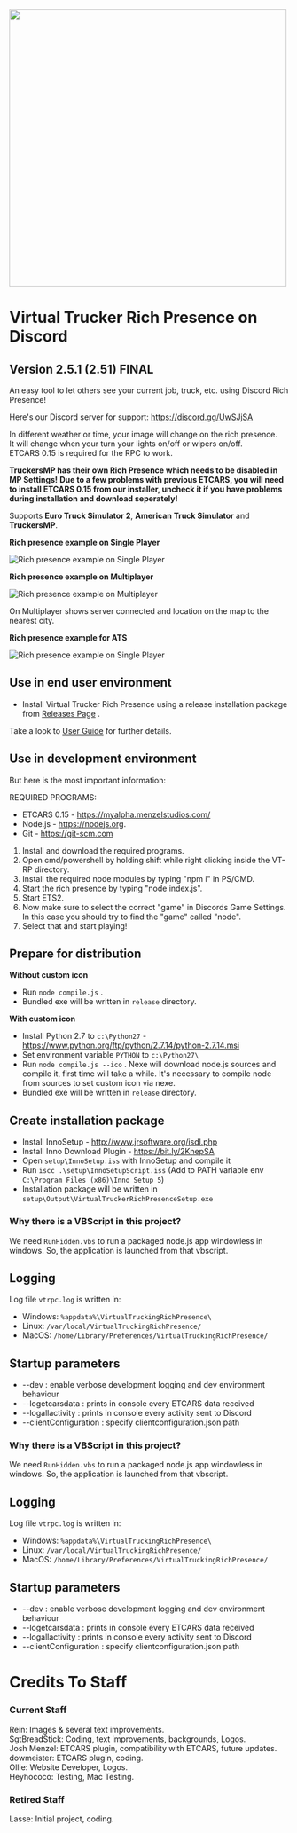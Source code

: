 <div>
    <img src="https://i.imgur.com/0KzG450.png" width="500px" />
</div>

# Virtual Trucker Rich Presence on Discord
## Version 2.5.1 (2.51) FINAL

An easy tool to let others see your current job, truck, etc. using Discord Rich Presence!  

Here's our Discord server for support: https://discord.gg/UwSJjSA  

In different weather or time, your image will change on the rich presence.  
It will change when your turn your lights on/off or wipers on/off.  
ETCARS 0.15  is required for the RPC to work.  

**TruckersMP has their own Rich Presence which needs to be disabled in MP Settings!**
**Due to a few problems with previous ETCARS, you will need to install ETCARS 0.15 from our installer, uncheck it if you have problems during installation and download seperately!**

Supports **Euro Truck Simulator 2**, **American Truck Simulator** and **TruckersMP**.

**Rich presence example on Single Player**

![Rich presence example on Single Player](https://i.imgur.com/3K03uix.png)

**Rich presence example on Multiplayer**

![Rich presence example on Multiplayer](https://i.imgur.com/N94Emxt.png)

On Multiplayer shows server connected and location on the map to the nearest city.

**Rich presence example for ATS**

![Rich presence example on Single Player](https://imgur.com/bQlN1M2.png)

## Use in end user environment

* Install Virtual Trucker Rich Presence using a release installation package from [Releases Page](https://github.com/VirtualTruckerRPC/Virtual-Trucker-Rich-Presence/releases) .

Take a look to [User Guide](UserGuide.md) for further details.

## Use in development environment

But here is the most important information:  

REQUIRED PROGRAMS:  

* ETCARS 0.15 - https://myalpha.menzelstudios.com/  
* Node.js - https://nodejs.org.  
* Git - https://git-scm.com  

1. Install and download the required programs.   
3. Open cmd/powershell by holding shift while right clicking inside the VT-RP directory.  
4. Install the required node modules by typing "npm i" in PS/CMD.  
5. Start the rich presence by typing "node index.js".  
6. Start ETS2.  
7. Now make sure to select the correct "game" in Discords Game Settings. In this case you should try to find the "game" called "node".  
8. Select that and start playing!  

## Prepare for distribution

**Without custom icon**

* Run `node compile.js` .
* Bundled exe will be written in `release` directory.

**With custom icon**

* Install Python 2.7 to `c:\Python27` - https://www.python.org/ftp/python/2.7.14/python-2.7.14.msi
* Set environment variable `PYTHON` to `c:\Python27\`
* Run `node compile.js --ico` . Nexe will download node.js sources and compile it, first time will take a while. It's necessary to compile node from sources to set custom icon via nexe.
* Bundled exe will be written in `release` directory.

## Create installation package

* Install InnoSetup - http://www.jrsoftware.org/isdl.php
* Install Inno Download Plugin - https://bit.ly/2KnepSA
* Open `setup\InnoSetup.iss` with InnoSetup and compile it
* Run `iscc .\setup\InnoSetupScript.iss` (Add to PATH variable env `C:\Program Files (x86)\Inno Setup 5`)
* Installation package will be written in `setup\Output\VirtualTruckerRichPresenceSetup.exe`

### Why there is a VBScript in this project?

We need `RunHidden.vbs` to run a packaged node.js app windowless in windows. So, the application is launched from that vbscript.

## Logging

Log file `vtrpc.log` is written in:

* Windows: `%appdata%\VirtualTruckingRichPresence\`
* Linux: `/var/local/VirtualTruckingRichPresence/`
* MacOS: `/home/Library/Preferences/VirtualTruckingRichPresence/`

## Startup parameters

* --dev : enable verbose development logging and dev environment behaviour
* --logetcarsdata : prints in console every ETCARS data received
* --logallactivity : prints in console every activity sent to Discord
* --clientConfiguration : specify clientconfiguration.json path

### Why there is a VBScript in this project?

We need `RunHidden.vbs` to run a packaged node.js app windowless in windows. So, the application is launched from that vbscript.

## Logging

Log file `vtrpc.log` is written in:

* Windows: `%appdata%\VirtualTruckingRichPresence\`
* Linux: `/var/local/VirtualTruckingRichPresence/`
* MacOS: `/home/Library/Preferences/VirtualTruckingRichPresence/`

## Startup parameters

* --dev : enable verbose development logging and dev environment behaviour
* --logetcarsdata : prints in console every ETCARS data received
* --logallactivity : prints in console every activity sent to Discord
* --clientConfiguration : specify clientconfiguration.json path

# Credits To Staff
### Current Staff
Rein: Images & several text improvements.   
SgtBreadStick: Coding, text improvements, backgrounds, Logos.  
Josh Menzel: ETCARS plugin, compatibility with ETCARS, future updates.  
dowmeister: ETCARS plugin, coding.  
Ollie: Website Developer, Logos.  
Heyhococo: Testing, Mac Testing.

### Retired Staff
Lasse: Initial project, coding. 